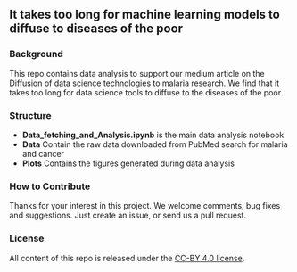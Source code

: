 ## It takes too long for machine learning models to diffuse to diseases of the poor 


### Background

This repo contains data analysis to support our medium article on the Diffusion of data science technologies to malaria research. We find that it takes too long for data science tools to diffuse to the diseases of the poor. 

### Structure
- **Data_fetching_and_Analysis.ipynb** is the main data analysis notebook
- **Data** Contain the raw data downloaded from PubMed search for malaria and cancer
- **Plots** Contains the figures generated during data analysis


### How to Contribute
Thanks for your interest in this project. We welcome comments, bug fixes and suggestions. Just create an issue, or send us a pull request. 

### License
All content of this repo is released under the [CC-BY 4.0 license](https://creativecommons.org/licenses/by/4.0/legalcode).
